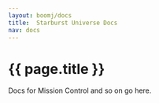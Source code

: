 ```yaml
---
layout: boomj/docs
title:  Starburst Universe Docs
nav: docs
---
```


# {{ page.title }}

Docs for Mission Control and so on go here.